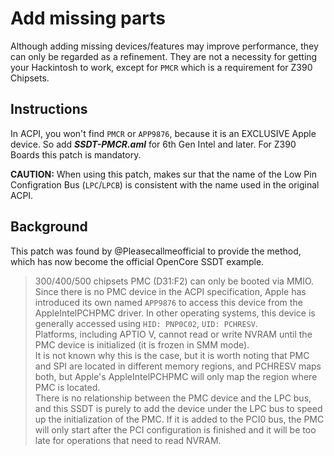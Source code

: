 # Add missing parts
Although adding missing devices/features may improve performance, they can only be regarded as a refinement. They are not a necessity for getting your Hackintosh to work, except for `PMCR` which is a requirement for Z390 Chipsets.

## Instructions
In ACPI, you won't find `PMCR` or `APP9876`, because it is an EXCLUSIVE Apple device. So add ***SSDT-PMCR.aml*** for 6th Gen Intel and later. For Z390 Boards this patch is mandatory.

**CAUTION:** When using this patch, makes sur that the name of the Low Pin Configration Bus (`LPC`/`LPCB`) is consistent with the name used in the original ACPI.

## Background
This patch was found by @Pleasecallmeofficial to provide the method, which has now become the official OpenCore SSDT example.
  > 300/400/500 chipsets PMC (D31:F2) can only be booted via MMIO. Since there is no PMC device in the ACPI specification, Apple has introduced its own named `APP9876` to access this device from the AppleIntelPCHPMC driver. In other operating systems, this device is generally accessed using `HID: PNP0C02`, `UID: PCHRESV`.  
  > Platforms, including APTIO V, cannot read or write NVRAM until the PMC device is initialized (it is frozen in SMM mode).  
  > It is not known why this is the case, but it is worth noting that PMC and SPI are located in different memory regions, and PCHRESV maps both, but Apple's AppleIntelPCHPMC will only map the region where PMC is located.  
  > There is no relationship between the PMC device and the LPC bus, and this SSDT is purely to add the device under the LPC bus to speed up the initialization of the PMC. If it is added to the PCI0 bus, the PMC will only start after the PCI configuration is finished and it will be too late for operations that need to read NVRAM.
